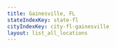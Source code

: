 ```yaml
---
title: Gainesville, FL
stateIndexKey: state-fl
cityIndexKey: city-fl-gainesville
layout: list_all_locations
---
```

